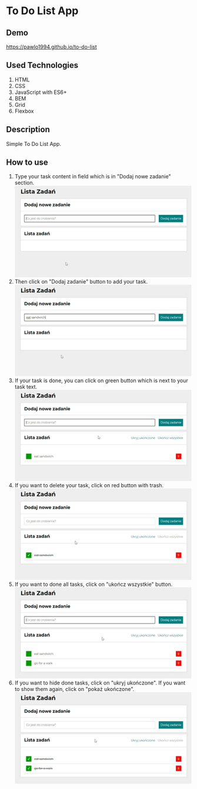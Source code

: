 # To Do List App
## Demo
https://pawlo1994.github.io/to-do-list

## Used Technologies
1. HTML
2. CSS
3. JavaScript with ES6+
4. BEM
5. Grid
6. Flexbox

## Description
Simple To Do List App.

## How to use
1. Type your task content in field which is in "Dodaj nowe zadanie" section.
![type new task gif](images/typeNewTask.gif)
2. Then click on "Dodaj zadanie" button to add your task.
![add new task gif](images/addNewTask.gif)
3. If your task is done, you can click on green button which is next to your task text.
![done task gif](images/doneTask.gif)
4. If you want to delete your task, click on red button with trash.
![delete task gif](images/deleteTask.gif)
5. If you want to done all tasks, click on "ukończ wszystkie" button.
![done all tasks gif](images/doneAllTasks.gif)
6. If you want to hide done tasks, click on "ukryj ukończone". If you want to show them again, click on "pokaż ukończone".
![toggle done tasks gif](images/toggleDoneTasks.gif)